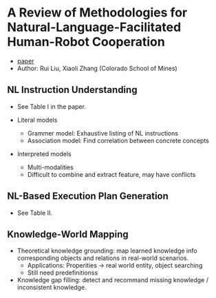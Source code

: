 # A Review of Methodologies for Natural-Language-Facilitated Human-Robot Cooperation
* [paper](https://arxiv.org/pdf/1701.08756.pdf)
* Author: Rui Liu, Xiaoli Zhang (Colorado School of Mines)

## NL Instruction Understanding
* See Table I in the paper.

* Literal models
    - Grammer model: Exhaustive listing of NL instructions
    - Association model: Find correlation between concrete concepts
* Interpreted models
    - Multi-modalities
    - Difficult to combine and extract feature, may have conflicts

## NL-Based Execution Plan Generation
* See Table II.

## Knowledge-World Mapping
* Theoretical knowledge grounding: map learned knowledge info corresponding objects and relations in real-world scenarios.
    * Applications: Properities -> real world entity, object searching
    * Still need predefinitionss
* Knowledge gap filling: detect and recommand missing knowledge / inconsistent knowledge.